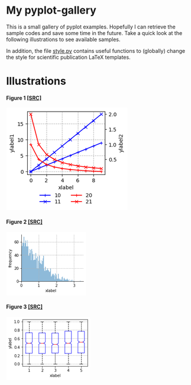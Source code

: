 # My pyplot-gallery

This is a small gallery of pyplot examples. Hopefully I can retrieve the sample codes and save some time in the future. 
Take a quick look at the following illustrations to see available samples. 

In addition, the file [style.py](./style.py) contains useful functions to (globally) change the style for scientific publication LaTeX templates.

# Illustrations

#### Figure 1 [[SRC]](submodules/fig1/fig1.py)
![figure 1](submodules/fig1/fig1.png)

#### Figure 2 [[SRC]](submodules/fig2/fig2.py)
![figure 2](submodules/fig2/fig2.png)

#### Figure 3 [[SRC]](submodules/fig3/fig3.py)
![figure 3](submodules/fig3/fig3.png)